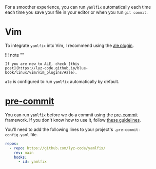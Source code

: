 For a smoother experience, you can run `yamlfix` automatically each time each
time you save your file in your editor or when you run `git commit`.

# Vim

To integrate `yamlfix` into Vim, I recommend using the [ale
plugin](https://github.com/dense-analysis/ale).

!!! note ""

    If you are new to ALE, check [this
    post](https://lyz-code.github.io/blue-book/linux/vim/vim_plugins/#ale).

`ale` is configured to run `yamlfix` automatically by default.

# [pre-commit](https://pre-commit.com/)

You can run `yamlfix` before we do a commit using the
[pre-commit](https://pre-commit.com/) framework. If you don't know how to use
it, follow [these
guidelines](https://lyz-code.github.io/blue-book/devops/ci/#configuring-pre-commit).

You'll need to add the following lines to your project's
`.pre-commit-config.yaml` file.

```yaml
repos:
  - repo: https://github.com/lyz-code/yamlfix/
    rev: main
    hooks:
      - id: yamlfix
```
